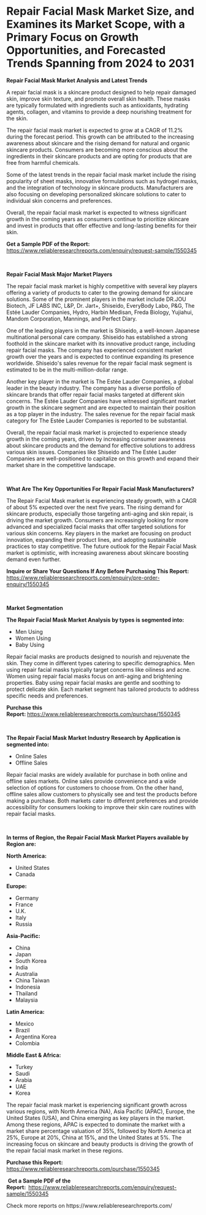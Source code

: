 <p><h1>Repair Facial Mask Market Size, and Examines its Market Scope, with a Primary Focus on Growth Opportunities, and Forecasted Trends Spanning from 2024 to 2031</h1></p><p><strong>Repair Facial Mask Market Analysis and Latest Trends</strong></p>
<p><p>A repair facial mask is a skincare product designed to help repair damaged skin, improve skin texture, and promote overall skin health. These masks are typically formulated with ingredients such as antioxidants, hydrating agents, collagen, and vitamins to provide a deep nourishing treatment for the skin.</p><p>The repair facial mask market is expected to grow at a CAGR of 11.2% during the forecast period. This growth can be attributed to the increasing awareness about skincare and the rising demand for natural and organic skincare products. Consumers are becoming more conscious about the ingredients in their skincare products and are opting for products that are free from harmful chemicals.</p><p>Some of the latest trends in the repair facial mask market include the rising popularity of sheet masks, innovative formulations such as hydrogel masks, and the integration of technology in skincare products. Manufacturers are also focusing on developing personalized skincare solutions to cater to individual skin concerns and preferences.</p><p>Overall, the repair facial mask market is expected to witness significant growth in the coming years as consumers continue to prioritize skincare and invest in products that offer effective and long-lasting benefits for their skin.</p></p>
<p><strong>Get a Sample PDF of the Report:&nbsp;</strong> <a href="https://www.reliableresearchreports.com/enquiry/request-sample/1550345">https://www.reliableresearchreports.com/enquiry/request-sample/1550345</a></p>
<p>&nbsp;</p>
<p><strong>Repair Facial Mask Major Market Players</strong></p>
<p><p>The repair facial mask market is highly competitive with several key players offering a variety of products to cater to the growing demand for skincare solutions. Some of the prominent players in the market include DR.JOU Biotech, JF LABS INC, L&P, Dr. Jart+, Shiseido, EveryBody Labo, P&G, The Estée Lauder Companies, Hydro, Harbin Medisan, Freda Biology, Yujiahui, Mandom Corporation, Mannings, and Perfect Diary.</p><p>One of the leading players in the market is Shiseido, a well-known Japanese multinational personal care company. Shiseido has established a strong foothold in the skincare market with its innovative product range, including repair facial masks. The company has experienced consistent market growth over the years and is expected to continue expanding its presence worldwide. Shiseido's sales revenue for the repair facial mask segment is estimated to be in the multi-million-dollar range.</p><p>Another key player in the market is The Estée Lauder Companies, a global leader in the beauty industry. The company has a diverse portfolio of skincare brands that offer repair facial masks targeted at different skin concerns. The Estée Lauder Companies have witnessed significant market growth in the skincare segment and are expected to maintain their position as a top player in the industry. The sales revenue for the repair facial mask category for The Estée Lauder Companies is reported to be substantial.</p><p>Overall, the repair facial mask market is projected to experience steady growth in the coming years, driven by increasing consumer awareness about skincare products and the demand for effective solutions to address various skin issues. Companies like Shiseido and The Estée Lauder Companies are well-positioned to capitalize on this growth and expand their market share in the competitive landscape.</p></p>
<p>&nbsp;</p>
<p><strong>What Are The Key Opportunities For Repair Facial Mask Manufacturers?</strong></p>
<p><p>The Repair Facial Mask market is experiencing steady growth, with a CAGR of about 5% expected over the next five years. The rising demand for skincare products, especially those targeting anti-aging and skin repair, is driving the market growth. Consumers are increasingly looking for more advanced and specialized facial masks that offer targeted solutions for various skin concerns. Key players in the market are focusing on product innovation, expanding their product lines, and adopting sustainable practices to stay competitive. The future outlook for the Repair Facial Mask market is optimistic, with increasing awareness about skincare boosting demand even further.</p></p>
<p><strong>Inquire or Share Your Questions If Any Before Purchasing This Report:</strong> <a href="https://www.reliableresearchreports.com/enquiry/pre-order-enquiry/1550345">https://www.reliableresearchreports.com/enquiry/pre-order-enquiry/1550345</a></p>
<p>&nbsp;</p>
<p><strong>Market Segmentation</strong></p>
<p><strong>The Repair Facial Mask Market Analysis by types is segmented into:</strong></p>
<p><ul><li>Men Using</li><li>Women Using</li><li>Baby Using</li></ul></p>
<p><p>Repair facial masks are products designed to nourish and rejuvenate the skin. They come in different types catering to specific demographics. Men using repair facial masks typically target concerns like oiliness and acne. Women using repair facial masks focus on anti-aging and brightening properties. Baby using repair facial masks are gentle and soothing to protect delicate skin. Each market segment has tailored products to address specific needs and preferences.</p></p>
<p><strong>Purchase this Report:&nbsp;</strong><a href="https://www.reliableresearchreports.com/purchase/1550345">https://www.reliableresearchreports.com/purchase/1550345</a></p>
<p>&nbsp;</p>
<p><strong>The Repair Facial Mask Market Industry Research by Application is segmented into:</strong></p>
<p><ul><li>Online Sales</li><li>Offline Sales</li></ul></p>
<p><p>Repair facial masks are widely available for purchase in both online and offline sales markets. Online sales provide convenience and a wide selection of options for customers to choose from. On the other hand, offline sales allow customers to physically see and test the products before making a purchase. Both markets cater to different preferences and provide accessibility for consumers looking to improve their skin care routines with repair facial masks.</p></p>
<p>&nbsp;</p>
<p><strong>In terms of Region, the Repair Facial Mask Market Players available by Region are:</strong></p>
<p>
    <p> <strong> North America: </strong>
        <ul>
            <li>United States</li>
            <li>Canada</li>
        </ul>
        </p> 
    <p> <strong> Europe: </strong>
        <ul>
            <li>Germany</li>
            <li>France</li>
            <li>U.K.</li>
            <li>Italy</li>
            <li>Russia</li>
        </ul>
        </p> 
    <p> <strong> Asia-Pacific: </strong>
        <ul>
            <li>China</li>
            <li>Japan</li>
            <li>South Korea</li>
            <li>India</li>
            <li>Australia</li>
            <li>China Taiwan</li>
            <li>Indonesia</li>
            <li>Thailand</li>
            <li>Malaysia</li>
        </ul>
        </p> 
    <p> <strong> Latin America: </strong>
        <ul>
            <li>Mexico</li>
            <li>Brazil</li>
            <li>Argentina Korea</li>
            <li>Colombia</li>
        </ul>
        </p> 
    <p> <strong> Middle East & Africa: </strong>
        <ul>
            <li>Turkey</li>
            <li>Saudi</li>
            <li>Arabia</li>
            <li>UAE</li>
            <li>Korea</li>
        </ul>
    </p>
    </p>
<p><p>The repair facial mask market is experiencing significant growth across various regions, with North America (NA), Asia Pacific (APAC), Europe, the United States (USA), and China emerging as key players in the market. Among these regions, APAC is expected to dominate the market with a market share percentage valuation of 35%, followed by North America at 25%, Europe at 20%, China at 15%, and the United States at 5%. The increasing focus on skincare and beauty products is driving the growth of the repair facial mask market in these regions.</p></p>
<p><strong>Purchase this Report: </strong><a href="https://www.reliableresearchreports.com/purchase/1550345">https://www.reliableresearchreports.com/purchase/1550345</a></p>
<p>&nbsp;<strong>Get a Sample PDF of the Report:&nbsp;&nbsp;</strong><a href="https://www.reliableresearchreports.com/enquiry/request-sample/1550345">https://www.reliableresearchreports.com/enquiry/request-sample/1550345</a></p>
<p><strong></strong></p>
<p>Check more reports on https://www.reliableresearchreports.com/</p>